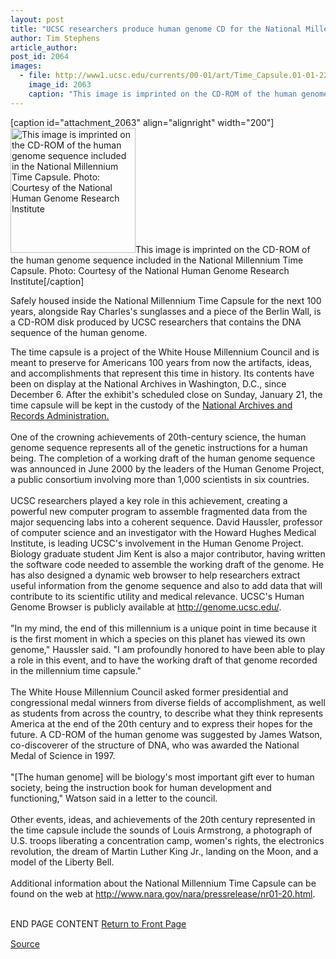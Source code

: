 ```yaml
---
layout: post
title: "UCSC researchers produce human genome CD for the National Millennium Time Capsule"
author: Tim Stephens
article_author: 
post_id: 2064
images:
  - file: http://www1.ucsc.edu/currents/00-01/art/Time_Capsule.01-01-22.200.jpg
    image_id: 2063
    caption: "This image is imprinted on the CD-ROM of the human genome sequence included in the National Millennium Time Capsule. Photo: Courtesy of the National Human Genome Research Institute"
---
```


[caption id="attachment_2063" align="alignright" width="200"]<a href="http://dev-ucsc-news.pantheonsite.io/wp-content/uploads/2001/01/Time_Capsule.01-01-22.200.jpg"><img class="size-full wp-image-2063" src="http://dev-ucsc-news.pantheonsite.io/wp-content/uploads/2001/01/Time_Capsule.01-01-22.200.jpg" alt="This image is imprinted on the CD-ROM of the human genome sequence included in the National Millennium Time Capsule. Photo: Courtesy of the National Human Genome Research Institute" width="200" height="200" /></a>This image is imprinted on the CD-ROM of the human genome sequence included in the National Millennium Time Capsule. Photo: Courtesy of the National Human Genome Research Institute[/caption]
<p>
  Safely housed inside the National Millennium Time Capsule for the next 100 years, alongside Ray Charles's sunglasses and a piece of the Berlin Wall, is a CD-ROM disk produced by UCSC researchers that contains the DNA sequence of the human genome.
</p>The time capsule is a project of the White House Millennium Council and is meant to preserve for Americans 100 years from now the artifacts, ideas, and accomplishments that represent this time in history. Its contents have been on display at the National Archives in Washington, D.C., since December 6. After the exhibit's scheduled close on Sunday, January 21, the time capsule will be kept in the custody of the <a href="http://www.nara.gov/.">National Archives and Records Administration.</a><br>
<br>
One of the crowning achievements of 20th-century science, the human genome sequence represents all of the genetic instructions for a human being. The completion of a working draft of the human genome sequence was announced in June 2000 by the leaders of the Human Genome Project, a public consortium involving more than 1,000 scientists in six countries.<br>
<br>
UCSC researchers played a key role in this achievement, creating a powerful new computer program to assemble fragmented data from the major sequencing labs into a coherent sequence. David Haussler, professor of computer science and an investigator with the Howard Hughes Medical Institute, is leading UCSC's involvement in the Human Genome Project. Biology graduate student Jim Kent is also a major contributor, having written the software code needed to assemble the working draft of the genome. He has also designed a dynamic web browser to help researchers extract useful information from the genome sequence and also to add data that will contribute to its scientific utility and medical relevance. UCSC's Human Genome Browser is publicly available at <a href="http://genome.ucsc.edu/">http://genome.ucsc.edu/</a>.<b><br>
<br></b>"In my mind, the end of this millennium is a unique point in time because it is the first moment in which a species on this planet has viewed its own genome," Haussler said. "I am profoundly honored to have been able to play a role in this event, and to have the working draft of that genome recorded in the millennium time capsule."<br>
<br>
The White House Millennium Council asked former presidential and congressional medal winners from diverse fields of accomplishment, as well as students from across the country, to describe what they think represents America at the end of the 20th century and to express their hopes for the future. A CD-ROM of the human genome was suggested by James Watson, co-discoverer of the structure of DNA, who was awarded the National Medal of Science in 1997.<br>
<br>
"[The human genome] will be biology's most important gift ever to human society, being the instruction book for human development and functioning," Watson said in a letter to the council.<br>
<br>
Other events, ideas, and achievements of the 20th century represented in the time capsule include the sounds of Louis Armstrong, a photograph of U.S. troops liberating a concentration camp, women's rights, the electronics revolution, the dream of Martin Luther King Jr., landing on the Moon, and a model of the Liberty Bell.<br>
<br>
Additional information about the National Millennium Time Capsule can be found on the web at <a href="http://www.nara.gov/nara/pressrelease/nr01-20.html">http://www.nara.gov/nara/pressrelease/nr01-20.html</a><font color="#000000">.</font>
<p>
  <br>
  END PAGE CONTENT <a href="../../index.html">Return to Front Page</a> <img align="bottom" alt=" " border="0" height="1" src="../../images/trans.gif" width="385">
</p>
<p><a href="http://www1.ucsc.edu/currents/00-01/01-22/time.html" title="Permalink to time">Source</a></p>
